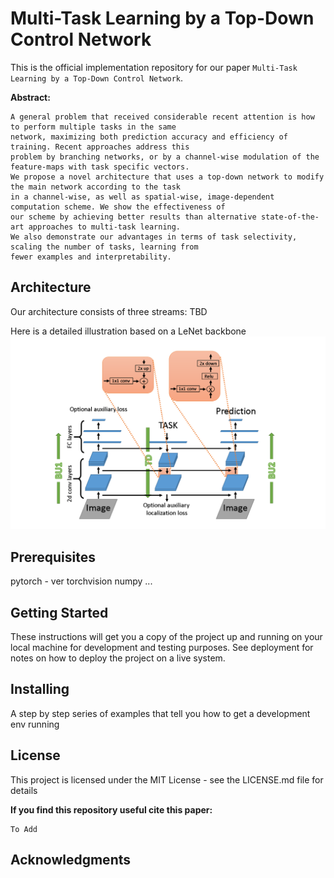 # Multi-Task Learning by a Top-Down Control Network
This is the official implementation repository for our paper  `Multi-Task Learning by a Top-Down Control Network`.

**Abstract:**
```
A general problem that received considerable recent attention is how to perform multiple tasks in the same
network, maximizing both prediction accuracy and efficiency of training. Recent approaches address this
problem by branching networks, or by a channel-wise modulation of the feature-maps with task specific vectors. 
We propose a novel architecture that uses a top-down network to modify the main network according to the task
in a channel-wise, as well as spatial-wise, image-dependent computation scheme. We show the effectiveness of
our scheme by achieving better results than alternative state-of-the-art approaches to multi-task learning. 
We also demonstrate our advantages in terms of task selectivity, scaling the number of tasks, learning from
fewer examples and interpretability.
```
## Architecture
Our architecture consists of three streams: TBD

Here is a detailed illustration based on a LeNet backbone ![:](https://github.com/barakhi/TD_MultiTask/blob/master/images/detailed_arch__.png)

## Prerequisites
pytorch - ver 
torchvision
numpy
...

## Getting Started
These instructions will get you a copy of the project up and running on your local machine for development and testing purposes. See deployment for notes on how to deploy the project on a live system.


## Installing
A step by step series of examples that tell you how to get a development env running


## License
This project is licensed under the MIT License - see the LICENSE.md file for details

**If you find this repository useful cite this paper:**
```
To Add
```
## Acknowledgments


